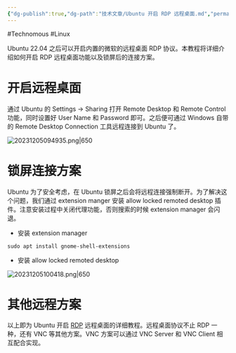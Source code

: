 ```yaml
---
{"dg-publish":true,"dg-path":"技术文章/Ubuntu 开启 RDP 远程桌面.md","permalink":"/技术文章/Ubuntu 开启 RDP 远程桌面/","dgPassFrontmatter":true,"created":"2023-12-05T09:35:25.000+08:00","updated":"2023-12-07T21:26:00.000+08:00"}
---
```


#Technomous #Linux 

Ubuntu 22.04 之后可以开启内置的微软的远程桌面 RDP 协议。本教程将详细介绍如何开启 RDP 远程桌面功能以及锁屏后的连接方案。

# 开启远程桌面

通过 Ubuntu 的 Settings -> Sharing 打开 Remote Desktop 和 Remote Control 功能，同时设置好 User Name 和 Password 即可。之后便可通过 Windows 自带的 Remote Desktop Connection 工具远程连接到 Ubuntu 了。

![20231205094935.png|650](/img/user/0.Asset/resource/20231205094935.png)

# 锁屏连接方案

Ubuntu 为了安全考虑，在 Ubuntu 锁屏之后会将远程连接强制断开。为了解决这个问题，我们通过 extension manger 安装 allow locked remoted desktop 插件。注意安装过程中关闭代理功能，否则搜索的时候 extension manager 会闪退。

- 安装 extension manager

``` shell
sudo apt install gnome-shell-extensions
```

- 安装 allow locked remoted desktop

![20231205100418.png|650](/img/user/0.Asset/resource/20231205100418.png)

# 其他远程方案

以上即为 Ubuntu 开启 [RDP](https://learn.microsoft.com/zh-cn/troubleshoot/windows-server/remote/understanding-remote-desktop-protocol) 远程桌面的详细教程。远程桌面协议不止 RDP 一种，还有 VNC 等其他方案。VNC 方案可以通过 VNC Server 和 VNC Client 相互配合实现。